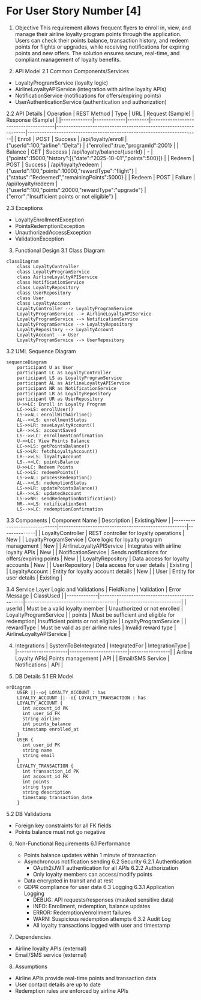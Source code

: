 # For User Story Number [4]

1. Objective
This requirement allows frequent flyers to enroll in, view, and manage their airline loyalty program points through the application. Users can check their points balance, transaction history, and redeem points for flights or upgrades, while receiving notifications for expiring points and new offers. The solution ensures secure, real-time, and compliant management of loyalty benefits.

2. API Model
  2.1 Common Components/Services
  - LoyaltyProgramService (loyalty logic)
  - AirlineLoyaltyAPIService (integration with airline loyalty APIs)
  - NotificationService (notifications for offers/expiring points)
  - UserAuthenticationService (authentication and authorization)

  2.2 API Details
| Operation   | REST Method | Type    | URL                                  | Request (Sample)                                                | Response (Sample)                                                    |
|-------------|-------------|---------|--------------------------------------|-----------------------------------------------------------------|-----------------------------------------------------------------------|
| Enroll      | POST        | Success | /api/loyalty/enroll                  | {"userId":100,"airline":"Delta"}                              | {"enrolled":true,"programId":2001}                                 |
| Balance     | GET         | Success | /api/loyalty/balance/{userId}        | -                                                               | {"points":15000,"history":[{"date":"2025-10-01","points":500}]} |
| Redeem      | POST        | Success | /api/loyalty/redeem                  | {"userId":100,"points":10000,"rewardType":"flight"}           | {"status":"Redeemed","remainingPoints":5000}                      |
| Redeem      | POST        | Failure | /api/loyalty/redeem                  | {"userId":100,"points":20000,"rewardType":"upgrade"}           | {"error":"Insufficient points or not eligible"}                     |

  2.3 Exceptions
  - LoyaltyEnrollmentException
  - PointsRedemptionException
  - UnauthorizedAccessException
  - ValidationException

3. Functional Design
  3.1 Class Diagram
```mermaid
classDiagram
    class LoyaltyController
    class LoyaltyProgramService
    class AirlineLoyaltyAPIService
    class NotificationService
    class LoyaltyRepository
    class UserRepository
    class User
    class LoyaltyAccount
    LoyaltyController --> LoyaltyProgramService
    LoyaltyProgramService --> AirlineLoyaltyAPIService
    LoyaltyProgramService --> NotificationService
    LoyaltyProgramService --> LoyaltyRepository
    LoyaltyRepository --> LoyaltyAccount
    LoyaltyAccount --> User
    LoyaltyProgramService --> UserRepository
```

  3.2 UML Sequence Diagram
```mermaid
sequenceDiagram
    participant U as User
    participant LC as LoyaltyController
    participant LS as LoyaltyProgramService
    participant AL as AirlineLoyaltyAPIService
    participant NR as NotificationService
    participant LR as LoyaltyRepository
    participant UR as UserRepository
    U->>LC: Enroll in Loyalty Program
    LC->>LS: enrollUser()
    LS->>AL: enrollWithAirline()
    AL-->>LS: enrollmentStatus
    LS->>LR: saveLoyaltyAccount()
    LR-->>LS: accountSaved
    LS-->>LC: enrollmentConfirmation
    U->>LC: View Points Balance
    LC->>LS: getPointsBalance()
    LS->>LR: fetchLoyaltyAccount()
    LR-->>LS: loyaltyAccount
    LS-->>LC: pointsBalance
    U->>LC: Redeem Points
    LC->>LS: redeemPoints()
    LS->>AL: processRedemption()
    AL-->>LS: redemptionStatus
    LS->>LR: updatePointsBalance()
    LR-->>LS: updatedAccount
    LS->>NR: sendRedemptionNotification()
    NR-->>LS: notificationSent
    LS-->>LC: redemptionConfirmation
```

  3.3 Components
| Component Name                | Description                                         | Existing/New |
|------------------------------|-----------------------------------------------------|--------------|
| LoyaltyController            | REST controller for loyalty operations               | New          |
| LoyaltyProgramService        | Core logic for loyalty program management            | New          |
| AirlineLoyaltyAPIService     | Integrates with airline loyalty APIs                 | New          |
| NotificationService          | Sends notifications for offers/expiring points       | New          |
| LoyaltyRepository            | Data access for loyalty accounts                     | New          |
| UserRepository               | Data access for user details                        | Existing     |
| LoyaltyAccount               | Entity for loyalty account details                   | New          |
| User                         | Entity for user details                             | Existing     |

  3.4 Service Layer Logic and Validations
| FieldName   | Validation                                   | Error Message                        | ClassUsed                |
|-------------|----------------------------------------------|--------------------------------------|--------------------------|
| userId      | Must be a valid loyalty member                | Unauthorized or not enrolled         | LoyaltyProgramService    |
| points      | Must be sufficient and eligible for redemption| Insufficient points or not eligible  | LoyaltyProgramService    |
| rewardType  | Must be valid as per airline rules            | Invalid reward type                  | AirlineLoyaltyAPIService |

4. Integrations
| SystemToBeIntegrated | IntegratedFor           | IntegrationType |
|---------------------|------------------------|-----------------|
| Airline Loyalty APIs| Points management      | API             |
| Email/SMS Service   | Notifications          | API             |

5. DB Details
  5.1 ER Model
```mermaid
erDiagram
    USER ||--o{ LOYALTY_ACCOUNT : has
    LOYALTY_ACCOUNT ||--o{ LOYALTY_TRANSACTION : has
    LOYALTY_ACCOUNT {
      int account_id PK
      int user_id FK
      string airline
      int points_balance
      timestamp enrolled_at
    }
    USER {
      int user_id PK
      string name
      string email
    }
    LOYALTY_TRANSACTION {
      int transaction_id PK
      int account_id FK
      int points
      string type
      string description
      timestamp transaction_date
    }
```

  5.2 DB Validations
  - Foreign key constraints for all FK fields
  - Points balance must not go negative

6. Non-Functional Requirements
  6.1 Performance
    - Points balance updates within 1 minute of transaction
    - Asynchronous notification sending
  6.2 Security
    6.2.1 Authentication
      - OAuth2/JWT authentication for all APIs
    6.2.2 Authorization
      - Only loyalty members can access/modify points
    - Data encrypted in transit and at rest
    - GDPR compliance for user data
  6.3 Logging
    6.3.1 Application Logging
      - DEBUG: API requests/responses (masked sensitive data)
      - INFO: Enrollment, redemption, balance updates
      - ERROR: Redemption/enrollment failures
      - WARN: Suspicious redemption attempts
    6.3.2 Audit Log
      - All loyalty transactions logged with user and timestamp

7. Dependencies
  - Airline loyalty APIs (external)
  - Email/SMS service (external)

8. Assumptions
  - Airline APIs provide real-time points and transaction data
  - User contact details are up to date
  - Redemption rules are enforced by airline APIs